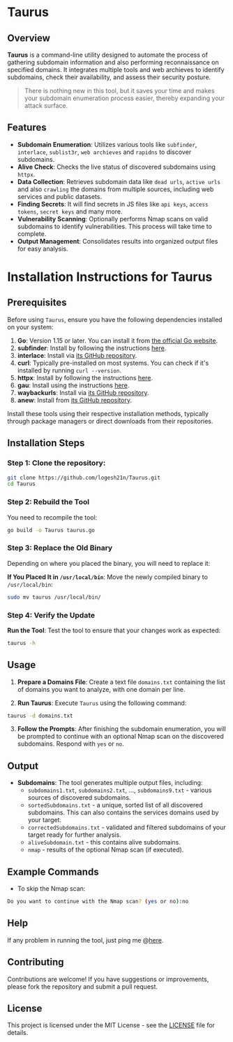 # Taurus

## Overview

**Taurus** is a command-line utility designed to automate the process of gathering subdomain information and also performing reconnaissance on specified domains. It integrates multiple tools and web archieves to identify subdomains, check their availability, and assess their security posture.

> There is nothing new in this tool, but it saves your time and makes your subdomain enumeration process easier, thereby expanding your attack surface.

## Features

- **Subdomain Enumeration**: Utilizes various tools like `subfinder`, `interlace`, `sublist3r`, `web archieves` and `rapidns` to discover subdomains.
- **Alive Check**: Checks the live status of discovered subdomains using `httpx`.
- **Data Collection**: Retrieves subdomain data like `dead urls`, `active urls` and also `crawling` the domains from multiple sources, including web services and public datasets.
- **Finding Secrets**: It will find secrets in JS files like `api keys`, `access tokens`, `secret keys` and many more.
- **Vulnerability Scanning**: Optionally performs Nmap scans on valid subdomains to identify vulnerabilities. This process will take time to complete.
- **Output Management**: Consolidates results into organized output files for easy analysis.

# Installation Instructions for Taurus

## Prerequisites

Before using `Taurus`, ensure you have the following dependencies installed on your system:

1. **Go**: Version 1.15 or later. You can install it from [the official Go website](https://golang.org/dl/).
2. **subfinder**: Install by following the instructions [here](https://github.com/projectdiscovery/subfinder#installation).
3. **interlace**: Install via [its GitHub repository](https://github.com/cgboal/Interlace#installation).
4. **curl**: Typically pre-installed on most systems. You can check if it's installed by running `curl --version`.
5. **httpx**: Install by following the instructions [here](https://github.com/projectdiscovery/httpx#installation).
6. **gau**: Install using the instructions [here](https://github.com/lc/gau#installation).
7. **waybackurls**: Install via [its GitHub repository](https://github.com/tomnomnom/waybackurls#installation).
8. **anew**: Install from [its GitHub repository](https://github.com/tj/anew#installation).

Install these tools using their respective installation methods, typically through package managers or direct downloads from their repositories.

## Installation Steps

### Step 1: Clone the repository:

```bash
git clone https://github.com/logesh21n/Taurus.git
cd Taurus
```

### Step 2: Rebuild the Tool

You need to recompile the tool:

```bash
go build -o Taurus taurus.go
```

### Step 3: Replace the Old Binary

Depending on where you placed the binary, you will need to replace it:

  **If You Placed It in `/usr/local/bin`**:
   Move the newly compiled binary to `/usr/local/bin`:

```bash
sudo mv taurus /usr/local/bin/
```

### Step 4: Verify the Update

 **Run the Tool**:
   Test the tool to ensure that your changes work as expected:

```bash
taurus -h
```

## Usage

1. **Prepare a Domains File**: Create a text file `domains.txt` containing the list of domains you want to analyze, with one domain per line.

2. **Run Taurus**: Execute `Taurus` using the following command:

```bash
taurus -d domains.txt 
```

3. **Follow the Prompts**: After finishing the subdomain enumeration, you will be prompted to continue with an optional Nmap scan on the discovered subdomains. Respond with `yes` or `no`.

## Output

- **Subdomains**: The tool generates multiple output files, including:
  - `subdomains1.txt`, `subdomains2.txt`, ..., `subdomains9.txt` - various sources of discovered subdomains.
  - `sortedSubdomains.txt` - a unique, sorted list of all discovered subdomains. This can also contains the services domains used by your target.
  - `correctedSubdomains.txt` - validated and filtered subdomains of your target ready for further analysis.
  - `aliveSubdomain.txt` - this contains alive subdomains.
  - `nmap` - results of the optional Nmap scan (if executed).

## Example Commands

- To skip the Nmap scan:
  
```bash
Do you want to continue with the Nmap scan? (yes or no):no
```

## Help

If any problem in running the tool, just ping me @[here](https://x.com/NLogesh21).

## Contributing

Contributions are welcome! If you have suggestions or improvements, please fork the repository and submit a pull request.

## License

This project is licensed under the MIT License - see the [LICENSE](LICENSE) file for details.
